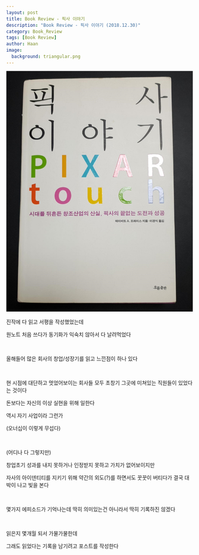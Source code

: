 ```yaml
---
layout: post
title: Book Review - 픽사 이야기
description: "Book Review - 픽사 이야기 (2018.12.30)" 
category: Book_Review
tags: [Book Review]
author: Haan
image:
  background: triangular.png
---
```

<img src="/assets/img/pixartouch.jpg">
<br/>
<p>진작에 다 읽고 서평을 작성했었는데</p>
<p>원노트 처음 쓰다가 동기화가 익숙치 않아서 다 날려먹었다</p>
<br/>
<p>올해들어 많은 회사의 창업/성장기를 읽고 느낀점이 하나 있다</p>
<br/>
<p>현 시점에 대단하고 멋었어보이는 회사들 모두 초창기 그곳에 미쳐있는 직원들이 있었다는 것이다</p>
<p>돈보다는 자신의 이상 실현을 위해 일한다</p>
<p>역시 자기 사업이라 그런가 </p>
<p>(오너십이 이렇게 무섭다)</p>
<br/>
<p>(어디나 다 그렇지만)</p>
<p>창업초기 성과를 내지 못하거나 인정받지 못하고 가치가 없어보이지만 </p>
<p>자사의 아이덴티티를 지키기 위해 약간의 외도(?)를 하면서도 꿋꿋이 버티다가 결국 대박이 나고 빛을 본다</p>
<br/>
<p>몇가지 에피소드가 기억나는데 딱히 의미있는건 아니라서 딱히 기록하진 않겠다</p>
<br/>
<p>읽은지 몇개월 되서 가물가물한데</p>
<p>그래도 읽었다는 기록을 남기려고 포스트를  작성한다</p>
